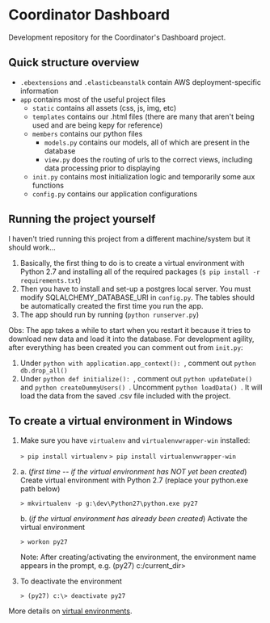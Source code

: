 # Coordinator Dashboard
Development repository for the Coordinator's Dashboard project.

## Quick structure overview
* `.ebextensions` and `.elasticbeanstalk` contain AWS deployment-specific information
* `app` contains most of the useful project files
  * `static` contains all assets (css, js, img, etc)
  * `templates` contains our .html files (there are many that aren't being used and are being kepy for reference)
  * `members` contains our python files
    * `models.py` contains our models, all of which are present in the database
    * `view.py` does the routing of urls to the correct views, including data processing prior to displaying
  * `init.py` contains most initialization logic and temporarily some aux functions
  * `config.py` contains our application configurations

## Running the project yourself
I haven't tried running this project from a different machine/system but it should work...

1. Basically, the first thing to do is to create a virtual environment with Python 2.7 and installing all of the required packages (`$ pip install -r requirements.txt`)
2. Then you have to install and set-up a postgres local server. You must modify SQLALCHEMY_DATABASE_URI in `config.py`. The tables should be automatically created the first time you run the app.
3. The app should run by running (`python runserver.py`)

Obs: The app takes a while to start when you restart it because it tries to download new data and load it into the database.
For development agility, after everything has been created you can comment out from `init.py`:

1. Under ```python with application.app_context(): ```, comment out ```python db.drop_all() ```
2. Under ```python def initialize(): ```, comment out ```python updateDate() ``` and ```python createDummyUsers() ```. Uncomment ```python loadData() ```. It will load the data from the saved .csv file included with the project.

## To create a virtual environment in Windows
1. Make sure you have `virtualenv` and `virtualenvwrapper-win` installed:

    `> pip install virtualenv`
    `> pip install virtualenvwrapper-win`

2. 
    a. (_first time -- if the virtual environment has NOT yet been created_) Create virtual environment with Python 2.7 (replace your python.exe path below)

    `> mkvirtualenv -p g:\dev\Python27\python.exe py27`

    b. (_if the virtual environment has already been created_) Activate the virtual environment

    `> workon py27`

    Note: After creating/activating the environment, the environment name appears in the prompt, e.g. (py27) c:/current_dir>

3. To deactivate the environment

    `> (py27) c:\> deactivate py27`

More details on [virtual environments](http://python-guide-pt-br.readthedocs.io/en/latest/dev/virtualenvs/).
